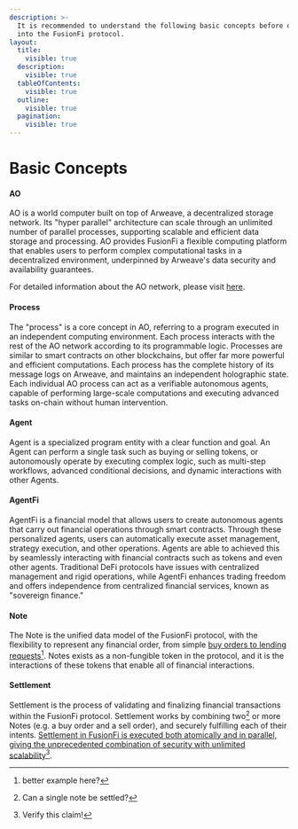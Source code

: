 ```yaml
---
description: >-
  It is recommended to understand the following basic concepts before diving
  into the FusionFi protocol.
layout:
  title:
    visible: true
  description:
    visible: true
  tableOfContents:
    visible: true
  outline:
    visible: true
  pagination:
    visible: true
---
```


# Basic Concepts

#### AO <a href="#ao" id="ao"></a>

AO is a world computer built on top of Arweave, a decentralized storage network. Its "hyper parallel" architecture can scale through an unlimited number of parallel processes, supporting scalable and efficient data storage and processing. AO provides FusionFi a flexible computing platform that enables users to perform complex computational tasks in a decentralized environment, underpinned by Arweave's data security and availability guarantees.

For detailed information about the AO network, please visit [here](https://cookbook_ao.arweave.dev/).

#### Process <a href="#process" id="process"></a>

The "process" is a core concept in AO, referring to a program executed in an independent computing environment. Each process interacts with the rest of the AO network according to its programmable logic. Processes are similar to smart contracts on other blockchains, but offer far more powerful and efficient computations. Each process has the complete history of its message logs on Arweave, and maintains an independent holographic state. Each individual AO process can act as a verifiable autonomous agents, capable of performing large-scale computations and executing advanced tasks on-chain without human intervention.

#### Agent <a href="#agent" id="agent"></a>

Agent is a specialized program entity with a clear function and goal. An Agent can perform a single task such as buying or selling tokens, or autonomously operate by executing complex logic, such as multi-step workflows, advanced conditional decisions, and dynamic interactions with other Agents.

#### AgentFi <a href="#agentfi" id="agentfi"></a>

AgentFi is a financial model that allows users to create autonomous agents that carry out financial operations through smart contracts. Through these personalized agents, users can automatically execute asset management, strategy execution, and other operations. Agents are able to achieved this by seamlessly interacting with financial contracts such as tokens and even other agents. Traditional DeFi protocols have issues with centralized management and rigid operations, while AgentFi enhances trading freedom and offers independence from centralized financial services, known as "sovereign finance."

#### Note <a href="#note" id="note"></a>

The Note is the unified data model of the FusionFi protocol, with the flexibility to represent any financial order, from simple [buy orders to lending requests](#user-content-fn-1)[^1]. Notes exists as a non-fungible token in the protocol, and it is the interactions of these tokens that enable all of financial interactions.

#### Settlement <a href="#settlement" id="settlement"></a>

Settlement is the process of validating and finalizing financial transactions within the FusionFi protocol. Settlement works by combining two[^2] or more Notes (e.g. a buy order and a sell order), and securely fulfilling each of their intents. [Settlement in FusionFi is executed both atomically and in parallel, giving the unprecedented combination of security with unlimited scalability](#user-content-fn-3)[^3].

[^1]: better example here?

[^2]: Can a single note be settled?

[^3]: Verify this claim!
